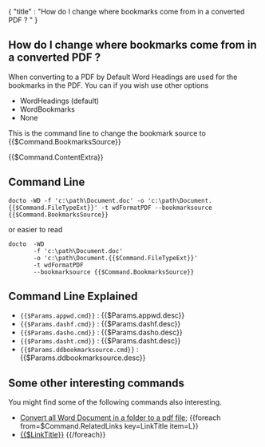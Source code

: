 {
    "title" : "How do I change where bookmarks come from in a converted PDF ? " 
}

How do I change where bookmarks come from in a converted PDF ?      
-

When converting to a PDF by Default Word Headings are used for the bookmarks in the PDF. You can if you wish use other options

  - WordHeadings (default) 
  - WordBookmarks
  - None      

This is the command line to change the bookmark source to {{$Command.BookmarksSource}}

{{$Command.ContentExtra}}

Command Line 
-

 ````
 docto -WD -f 'c:\path\Document.doc' -o 'c:\path\Document.{{$Command.FileTypeExt}}' -t wdFormatPDF --bookmarksource {{$Command.BookmarksSource}}
 ````
 or easier to read
 ````
 docto  -WD 
        -f 'c:\path\Document.doc' 
        -o 'c:\path\Document.{{$Command.FileTypeExt}}' 
        -t wdFormatPDF 
        --bookmarksource {{$Command.BookmarksSource}}
 ````

Command Line Explained 
-

 - `{{$Params.appwd.cmd}}` :  {{$Params.appwd.desc}}
 - `{{$Params.dashf.cmd}}` :  {{$Params.dashf.desc}} 
 - `{{$Params.dasho.cmd}}` :  {{$Params.dasho.desc}}
 - `{{$Params.dasht.cmd}}` :  {{$Params.dasht.desc}}
 - `{{$Params.ddbookmarksource.cmd}}` :  {{$Params.ddbookmarksource.desc}}




Some other interesting commands
-

You might find some of the following commands also interesting.

- [Convert all Word Document in a folder to a pdf file](ConvertDirDocToFilepdf.md);
{{foreach from=$Command.RelatedLinks key=LinkTitle item=L}}
 - [{{$LinkTitle}}]({{$L}})
{{/foreach}}    

